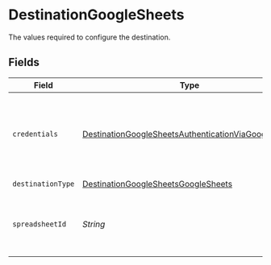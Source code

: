 # DestinationGoogleSheets

The values required to configure the destination.


## Fields

| Field                                                                                                                                                   | Type                                                                                                                                                    | Required                                                                                                                                                | Description                                                                                                                                             | Example                                                                                                                                                 |
| ------------------------------------------------------------------------------------------------------------------------------------------------------- | ------------------------------------------------------------------------------------------------------------------------------------------------------- | ------------------------------------------------------------------------------------------------------------------------------------------------------- | ------------------------------------------------------------------------------------------------------------------------------------------------------- | ------------------------------------------------------------------------------------------------------------------------------------------------------- |
| `credentials`                                                                                                                                           | [DestinationGoogleSheetsAuthenticationViaGoogleOAuth](../../models/shared/DestinationGoogleSheetsAuthenticationViaGoogleOAuth.md)                       | :heavy_check_mark:                                                                                                                                      | Google API Credentials for connecting to Google Sheets and Google Drive APIs                                                                            |                                                                                                                                                         |
| `destinationType`                                                                                                                                       | [DestinationGoogleSheetsGoogleSheets](../../models/shared/DestinationGoogleSheetsGoogleSheets.md)                                                       | :heavy_check_mark:                                                                                                                                      | N/A                                                                                                                                                     |                                                                                                                                                         |
| `spreadsheetId`                                                                                                                                         | *String*                                                                                                                                                | :heavy_check_mark:                                                                                                                                      | The link to your spreadsheet. See <a href='https://docs.airbyte.com/integrations/destinations/google-sheets#sheetlink'>this guide</a> for more details. | https://docs.google.com/spreadsheets/d/1hLd9Qqti3UyLXZB2aFfUWDT7BG/edit                                                                                 |